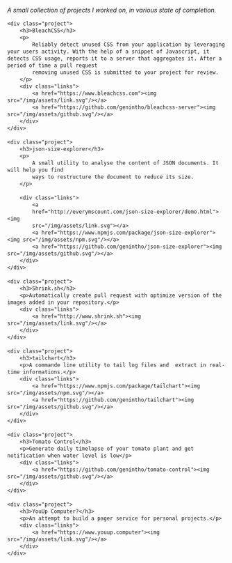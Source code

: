 <div class="projects">
    <p>
        <i>A small collection of projects I worked on, in various state of completion.</i>
    </p>

    <div class="project">
        <h3>BleachCSS</h3>
        <p>
            Reliably detect unused CSS from your application by leveraging your users activity. With the help of a snippet of Javascript, it detects CSS usage, reports it to a server that aggregates it. After a period of time a pull request
            removing unused CSS is submitted to your project for review.
        </p>
        <div class="links">
            <a href="https://www.bleachcss.com"><img src="/img/assets/link.svg"/></a>
            <a href="https://github.com/genintho/bleachcss-server"><img src="/img/assets/github.svg"/></a>
        </div>
    </div>

    <div class="project">
        <h3>json-size-explorer</h3>
        <p>
            A small utility to analyse the content of JSON documents. It will help you find
            ways to restructure the document to reduce its size.
        </p>

        <div class="links">
            <a
            href="http://everymscount.com/json-size-explorer/demo.html"><img
            src="/img/assets/link.svg"></a>
            <a href="https://www.npmjs.com/package/json-size-explorer"><img src="/img/assets/npm.svg"/></a>
            <a href="https://github.com/genintho/json-size-explorer"><img src="/img/assets/github.svg"/></a>
        </div>
    </div>

    <div class="project">
        <h3>Shrink.sh</h3>
        <p>Automatically create pull request with optimize version of the images added in your repository.</p>
        <div class="links">
            <a href="http://www.shrink.sh"><img src="/img/assets/link.svg"/></a>
        </div>
    </div>

    <div class="project">
        <h3>tailchart</h3>
        <p>A commande line utility to tail log files and  extract in real-time informations.</p>
        <div class="links">
            <a href="https://www.npmjs.com/package/tailchart"><img src="/img/assets/npm.svg"/></a>
            <a href="https://github.com/genintho/tailchart"><img src="/img/assets/github.svg"/></a>
        </div>
    </div>

    <div class="project">
        <h3>Tomato Control</h3>
        <p>Generate daily timelapse of your tomato plant and get notification when water level is low</p>
        <div class="links">
            <a href="https://github.com/genintho/tomato-control"><img src="/img/assets/github.svg"/></a>
        </div>
    </div>

    <div class="project">
        <h3>YouUp Computer?</h3>
        <p>An attempt to build a pager service for personal projects.</p>
        <div class="links">
            <a href="https://www.youup.computer"><img src="/img/assets/link.svg"/></a>
        </div>
    </div>

</div>
